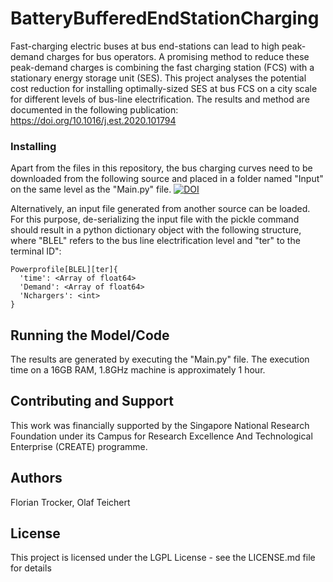 # BatteryBufferedEndStationCharging
  
Fast-charging electric buses at bus end-stations can lead to high peak-demand charges for bus operators. A promising method to reduce these peak-demand charges is combining the fast charging station (FCS) with a stationary energy storage unit (SES). This project analyses the potential cost reduction for installing optimally-sized SES at bus FCS on a city scale for different levels of bus-line electrification. The results and method are documented in the following publication: https://doi.org/10.1016/j.est.2020.101794

### Installing

Apart from the files in this repository, the bus charging curves need to be downloaded from the following source and placed in a folder named "Input" on the same level as the "Main.py" file. [![DOI](https://zenodo.org/badge/DOI/10.5281/zenodo.4017198.svg)](https://doi.org/10.5281/zenodo.4017198)

Alternatively, an input file generated from another source can be loaded. For this purpose, de-serializing the input file with the pickle command should result in a python dictionary object with the following structure, where "BLEL" refers to the bus line electrification level and "ter" to the terminal ID": 
```
Powerprofile[BLEL][ter]{
  'time': <Array of float64>
  'Demand': <Array of float64>
  'Nchargers': <int>
}
```
## Running the Model/Code
The results are generated by executing the "Main.py" file. The execution time on a 16GB RAM, 1.8GHz machine is approximately 1 hour.
  
## Contributing and Support
  
This work was financially supported by the Singapore National Research Foundation under its Campus for Research Excellence And Technological Enterprise
(CREATE) programme. 
  
## Authors
Florian Trocker, Olaf Teichert
  
## License
This project is licensed under the LGPL License - see the LICENSE.md file for details
